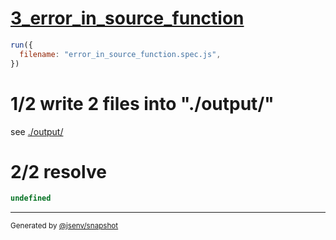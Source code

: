 # [3_error_in_source_function](../../test_plan_logs_node.test.mjs#L129)

```js
run({
  filename: "error_in_source_function.spec.js",
})
```

# 1/2 write 2 files into "./output/"

see [./output/](./output/)

# 2/2 resolve

```js
undefined
```

---

<sub>
  Generated by <a href="https://github.com/jsenv/core/tree/main/packages/independent/snapshot">@jsenv/snapshot</a>
</sub>
